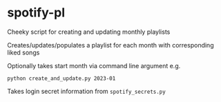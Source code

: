 # spotify-pl

Cheeky script for creating and updating monthly playlists

Creates/updates/populates a playlist for each month with corresponding liked songs

Optionally takes start month via command line argument e.g.
```
python create_and_update.py 2023-01
```
Takes login secret information from `spotify_secrets.py`